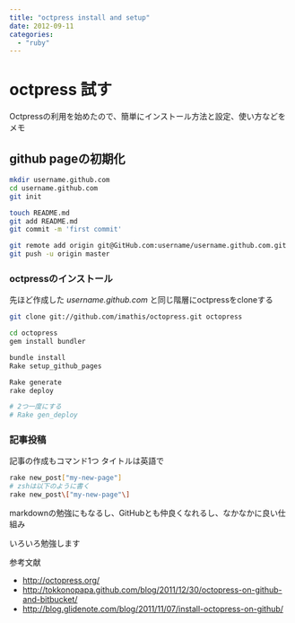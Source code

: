 ```yaml
---
title: "octpress install and setup"
date: 2012-09-11
categories:
  - "ruby"
---
```


# octpress 試す

Octpressの利用を始めたので、簡単にインストール方法と設定、使い方などをメモ

## github pageの初期化

```bash
mkdir username.github.com
cd username.github.com
git init

touch README.md
git add README.md
git commit -m 'first commit'

git remote add origin git@GitHub.com:username/username.github.com.git
git push -u origin master
```

### octpressのインストール

先ほど作成した *username.github.com* と同じ階層にoctpressをcloneする

```sh
git clone git://github.com/imathis/octopress.git octopress

cd octopress
gem install bundler

bundle install
Rake setup_github_pages

Rake generate
rake deploy

# 2つ一度にする
# Rake gen_deploy
```

### 記事投稿

記事の作成もコマンド1つ
タイトルは英語で

```sh
rake new_post["my-new-page"]
# zshは以下のように書く
rake new_post\["my-new-page"\]
```

markdownの勉強にもなるし、GitHubとも仲良くなれるし、なかなかに良い仕組み

いろいろ勉強します

参考文献

* <http://octopress.org/>
* <http://tokkonopapa.github.com/blog/2011/12/30/octopress-on-github-and-bitbucket/>
* <http://blog.glidenote.com/blog/2011/11/07/install-octopress-on-github/>
